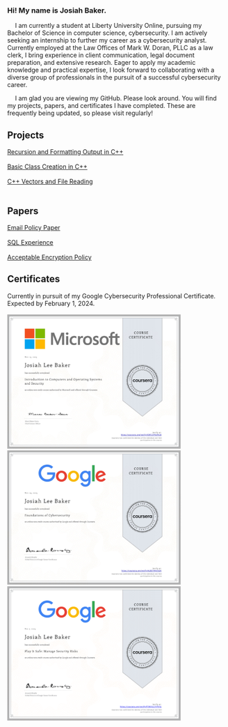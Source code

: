 ### Hi! My name is Josiah Baker.

&emsp; I am currently a student at Liberty University Online, pursuing my Bachelor of Science in 
computer science, cybersecurity. I am actively seeking an internship to further my career as a cybersecurity analyst. Currently employed at the Law
Offices of Mark W. Doran, PLLC as a law clerk, I bring experience in client
communication, legal document preparation, and extensive research. Eager to apply my
academic knowledge and practical expertise, I look forward to collaborating with a
diverse group of professionals in the pursuit of a successful cybersecurity career. <br> 

&emsp; I am glad you are viewing my GitHub. Please look around. You will find my projects, papers, and certificates I have completed. These are frequently being updated, so please visit regularly!

<h2>Projects</h2>
<a href="https://github.com/jbaker14111/cpp_Recursion">Recursion and Formatting Output in C++ </a> <br> <br>
<a href="https://github.com/jbaker14111/C-Class-Creation">Basic Class Creation in C++ </a> <br> <br>
<a href="https://github.com/jbaker14111/cpp_Vectors_and_File_Reading/tree/main">C++ Vectors and File Reading </a><br><br>
<h2>Papers</h2>
<a href="/Papers/Email_Policy_Josiah_Baker.pdf">Email Policy Paper </a><br><br>
<a href="/Papers/SQL_Experience.pdf">SQL Experience </a> </br></br>
<a href="/Papers/Acceptable_Encryption_Policy_Josiah_Baker.pdf">Acceptable Encryption Policy</a> 
<h2>Certificates</h2>
Currently in pursuit of my Google Cybersecurity Professional Certificate. Expected by February 1, 2024. <br> <br>
<img src="/Certificates/MicrosoftIntroToComputersCert.jpg" width="400">
<img src="/Certificates/GoogleFoundationsToCybersecurityCert.jpg" width="400">
<img src="/Certificates/GooglePlayItSafeManageSecurityRisks.png" width="400">

